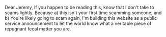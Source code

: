 Dear Jeremy, If you happen to be reading this, know that I don't take to scams lightly. Because a) this isn't your first time scamming someone, and b) You're likely going to scam again, I'm building this website as a public service announcement to let the world know what a veritable piece of repugnant fecal matter you are. 

